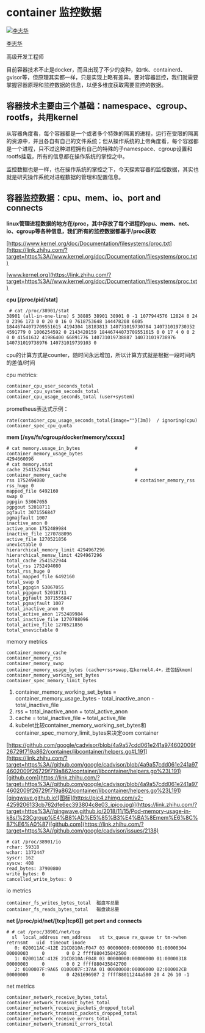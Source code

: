 # container 监控数据

[![李志华](https://pic3.zhimg.com/v2-e69faa2cca75dba6960820ffd2f1f513_xs.jpg)](https://www.zhihu.com/people/lizhihua0925)

[李志华](https://www.zhihu.com/people/lizhihua0925)[](https://www.zhihu.com/question/48510028)



高级开发工程师

目前容器技术不止是docker，而且出现了不少的变种，如rtk、containerd、gvisor等，但原理其实都一样，只是实现上略有差异。要对容器监控，我们就需要掌握容器原理和监控数据的信息，以便多维度获取需要监控的数据。

## **容器技术主要由三个基础：namespace、cgroup、rootfs，共用kernel**

从容器角度看，每个容器都是一个或者多个特殊的隔离的进程，运行在受限的隔离的资源中，并且各自有自己的文件系统；但从操作系统的上帝角度看，每个容器都是一个进程，只不过这种进程拥有自己的特殊的子namespace、cgroup设置和rootfs挂载，所有的信息都在操作系统的掌控之中。

监控数据也是一样，也在操作系统的掌控之下，今天探索容器的监控数据，其实也就是研究操作系统对进程数据的管理和配置信息。

## **容器监控数据：cpu、mem、io、port and connects**

**linux管理进程数据的地方在/proc，其中存放了每个进程的cpu、mem、net、io、cgroup等各种信息，我们所有的监控数据都基于/proc获取**

[https://www.kernel.org/doc/Documentation/filesystems/proc.txt](https://link.zhihu.com/?target=https%3A//www.kernel.org/doc/Documentation/filesystems/proc.txt)

[www.kernel.org](https://link.zhihu.com/?target=https%3A//www.kernel.org/doc/Documentation/filesystems/proc.txt)

**cpu [/proc/pid/stat]**

```text
 # cat /proc/38901/stat
38901 (all-in-one-linu) S 38885 38901 38901 0 -1 1077944576 12824 0 24 0 2396 173 0 0 20 0 16 0 7618753648 144478208 6605 18446744073709551615 4194304 18183813 140731019730784 140731019730352 4591779 0 1006254592 0 2143420159 18446744073709551615 0 0 17 4 0 0 2 0 0 41541632 41986400 66891776 140731019738887 140731019738976 140731019738976 140731019739103 0
```

cpu的计算方式是counter，随时间永远增加，所以计算方式就是根据一段时间内的差值/时间

cpu metrics:

```text
container_cpu_user_seconds_total
container_cpu_system_seconds_total
container_cpu_usage_seconds_total (user+system)
```

prometheus表达式示例：

```text
rate(container_cpu_usage_seconds_total{image=""}[3m])  / ignoring(cpu) container_spec_cpu_quota
```

**mem [/sys/fs/cgroup/docker/memory/xxxxx]**

```text
# cat memory.usage_in_bytes                    # container_memory_usage_bytes 
4294660096
# cat memory.stat
cache 2541522944                               # container_memory_cache
rss 1752494080                                 # container_memory_rss
rss_huge 0
mapped_file 6492160
swap 0
pgpgin 53067055
pgpgout 52018711
pgfault 3071556847
pgmajfault 1007
inactive_anon 0
active_anon 1752489984
inactive_file 1270788096
active_file 1270521856
unevictable 0
hierarchical_memory_limit 4294967296
hierarchical_memsw_limit 4294967296
total_cache 2541522944
total_rss 1752494080
total_rss_huge 0
total_mapped_file 6492160
total_swap 0
total_pgpgin 53067055
total_pgpgout 52018711
total_pgfault 3071556847
total_pgmajfault 1007
total_inactive_anon 0
total_active_anon 1752489984
total_inactive_file 1270788096
total_active_file 1270521856
total_unevictable 0
```

memory metrics

```text
container_memory_cache
container_memory_rss
container_memory_swap
container_memory_usage_bytes (cache+rss+swap,在kernel4.4+，还包括kmem)
container_memory_working_set_bytes   
container_spec_memory_limit_bytes
```

1. container_memory_working_set_bytes = container_memory_usage_bytes  - total_inactive_anon - total_inactive_file 
2. rss = total_inactive_anon + total_active_anon 
3. cache = total_inactive_file + total_active_file 
4. kubelet比较container_memory_working_set_bytes和container_spec_memory_limit_bytes来决定oom container

[https://github.com/google/cadvisor/blob/4a9a57cdd061e241a974602009f26729f719a862/container/libcontainer/helpers.go#L191](https://link.zhihu.com/?target=https%3A//github.com/google/cadvisor/blob/4a9a57cdd061e241a974602009f26729f719a862/container/libcontainer/helpers.go%23L191)[github.com](https://link.zhihu.com/?target=https%3A//github.com/google/cadvisor/blob/4a9a57cdd061e241a974602009f26729f719a862/container/libcontainer/helpers.go%23L191)[qingwave.github.io![图标](https://pic4.zhimg.com/v2-4259206133cb762dfe6ec393804c8e03_ipico.jpg)](https://link.zhihu.com/?target=https%3A//qingwave.github.io/2018/11/15/Pod-memory-usage-in-k8s/%23Cgroup%E4%B8%AD%E5%85%B3%E4%BA%8Emem%E6%8C%87%E6%A0%87)[github.com](https://link.zhihu.com/?target=https%3A//github.com/google/cadvisor/issues/2138)

```text
# cat /proc/38901/io
rchar: 59318
wchar: 1372447
syscr: 162
syscw: 408
read_bytes: 37900800
write_bytes: 0
cancelled_write_bytes: 0
```

io metrics

```text
container_fs_writes_bytes_total  磁盘写总量
container_fs_reads_bytes_total   磁盘读总量
```

**net [/proc/pid/net/[tcp|tcp6]] get port and connects**

```text
# # cat /proc/38901/net/tcp
  sl  local_address rem_address   st tx_queue rx_queue tr tm->when retrnsmt   uid  timeout inode
   0: 020011AC:412E 21CD810A:F047 03 00000000:00000000 01:00000304 00000003     0        0 0 2 ffff880435842500
   1: 020011AC:412E 21CD810A:F048 03 00000000:00000000 01:00000318 00000003     0        0 0 2 ffff880435842700
   2: 0100007F:9A65 0100007F:37AA 01 00000000:00000000 02:000002CB 00000000     0        0 4261696987 2 ffff88011244a580 20 4 26 10 -1
```

net metrics

```text
container_network_receive_bytes_total
container_network_transmit_bytes_total
container_network_receive_packets_dropped_total
container_network_transmit_packets_dropped_total
container_network_receive_errors_total
container_network_transmit_errors_total
```